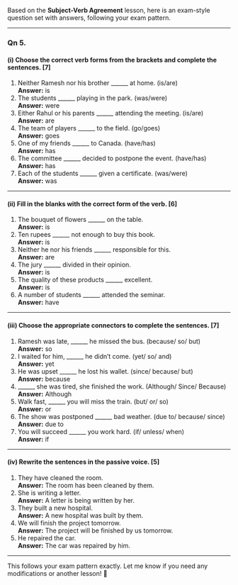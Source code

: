 Based on the **Subject-Verb Agreement** lesson, here is an exam-style question set with answers, following your exam pattern.

---

### **Qn 5.**  
#### (i) Choose the correct verb forms from the brackets and complete the sentences. [7]  
1. Neither Ramesh nor his brother ______ at home. (is/are)  
   **Answer:** is  
2. The students ______ playing in the park. (was/were)  
   **Answer:** were  
3. Either Rahul or his parents ______ attending the meeting. (is/are)  
   **Answer:** are  
4. The team of players ______ to the field. (go/goes)  
   **Answer:** goes  
5. One of my friends ______ to Canada. (have/has)  
   **Answer:** has  
6. The committee ______ decided to postpone the event. (have/has)  
   **Answer:** has  
7. Each of the students ______ given a certificate. (was/were)  
   **Answer:** was  

---

#### (ii) Fill in the blanks with the correct form of the verb. [6]  
1. The bouquet of flowers ______ on the table.  
   **Answer:** is  
2. Ten rupees ______ not enough to buy this book.  
   **Answer:** is  
3. Neither he nor his friends ______ responsible for this.  
   **Answer:** are  
4. The jury ______ divided in their opinion.  
   **Answer:** is  
5. The quality of these products ______ excellent.  
   **Answer:** is  
6. A number of students ______ attended the seminar.  
   **Answer:** have  

---

#### (iii) Choose the appropriate connectors to complete the sentences. [7]  
1. Ramesh was late, ______ he missed the bus. (because/ so/ but)  
   **Answer:** so  
2. I waited for him, ______ he didn’t come. (yet/ so/ and)  
   **Answer:** yet  
3. He was upset ______ he lost his wallet. (since/ because/ but)  
   **Answer:** because  
4. ______ she was tired, she finished the work. (Although/ Since/ Because)  
   **Answer:** Although  
5. Walk fast, ______ you will miss the train. (but/ or/ so)  
   **Answer:** or  
6. The show was postponed ______ bad weather. (due to/ because/ since)  
   **Answer:** due to  
7. You will succeed ______ you work hard. (if/ unless/ when)  
   **Answer:** if  

---

#### (iv) Rewrite the sentences in the passive voice. [5]  
1. They have cleaned the room.  
   **Answer:** The room has been cleaned by them.  
2. She is writing a letter.  
   **Answer:** A letter is being written by her.  
3. They built a new hospital.  
   **Answer:** A new hospital was built by them.  
4. We will finish the project tomorrow.  
   **Answer:** The project will be finished by us tomorrow.  
5. He repaired the car.  
   **Answer:** The car was repaired by him.  

---

This follows your exam pattern exactly. Let me know if you need any modifications or another lesson! 🚀